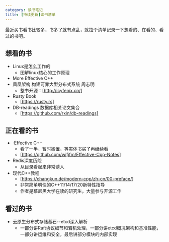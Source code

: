 ```yaml
---
category: 读书笔记
title: [持续更新]读书清单
---
```

最近买书看书比较多，书多了就有点乱，就拉个清单记录一下想看的、在看的、看过的书吧。

## 想看的书

- Linux是怎么工作的
  - 图解linux核心的工作原理
- More Effective C++
- 凤凰架构 构建可靠大型分布式系统 周志明
  - 整书开源：[http://icyfenix.cn/]
- Rusty Book
  - [https://rusty.rs]
- DB-readings 数据库相关论文集合
  - [https://github.com/rxin/db-readings]

## 正在看的书

- ·Effective C++
  - 看了一半，暂时搁置，等实体书买了再继续看
  - [https://github.com/wjfjfm/Effective-Cpp-Notes]
- Redis深度历险
  - 从目录看起来非常诱人
- 现代C++教程
  - [https://changkun.de/modern-cpp/zh-cn/00-preface/]
  - 非常简单明快的C++11/14/17/20新特性指导
  - 作者是慕尼黑大学在读的研究生，大量参与开源工作

## 看过的书

- 云原生分布式存储基石--etcd深入解析
  - 一部分讲Raft协议细节和宕机处理，一部分讲etcd概况架构和基准性能，一部分讲运维和安全，最后讲部分模块的内部实现
